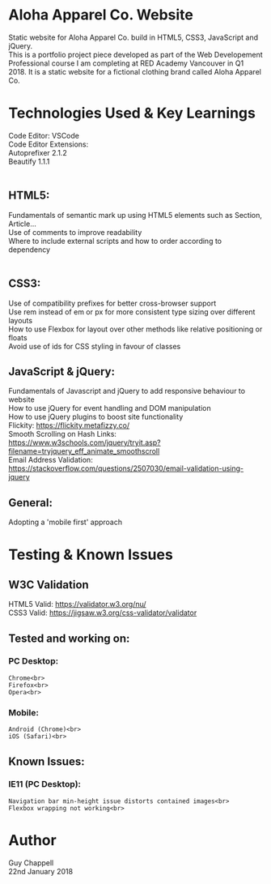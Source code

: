 # Aloha Apparel Co. Website

Static website for Aloha Apparel Co. build in HTML5, CSS3, JavaScript and jQuery.<br>
This is a portfolio project piece developed as part of the Web Developement Professional course I am completing at RED Academy Vancouver in Q1 2018. It is a static website for a fictional clothing brand called Aloha Apparel Co.

# Technologies Used & Key Learnings

Code Editor: VSCode<br>
Code Editor Extensions:<br>
  Autoprefixer 2.1.2<br>
  Beautify 1.1.1<br><br>

## HTML5:
  Fundamentals of semantic mark up using HTML5 elements such as Section, Article...<br>
  Use of comments to improve readability<br>
  Where to include external scripts and how to order according to dependency<br><br>

## CSS3:
  Use of compatibility prefixes for better cross-browser support<br>
  Use rem instead of em or px for more consistent type sizing over different layouts<br>
  How to use Flexbox for layout over other methods like relative positioning or floats<br>
  Avoid use of ids for CSS styling in favour of classes<br>

## JavaScript & jQuery:
  Fundamentals of Javascript and jQuery to add responsive behaviour to website<br>
  How to use jQuery for event handling and DOM manipulation<br>
  How to use jQuery plugins to boost site functionality<br>
    Flickity: https://flickity.metafizzy.co/<br>
    Smooth Scrolling on Hash Links: https://www.w3schools.com/jquery/tryit.asp?filename=tryjquery_eff_animate_smoothscroll<br>
    Email Address Validation: https://stackoverflow.com/questions/2507030/email-validation-using-jquery<br>

## General:
  Adopting a 'mobile first' approach
  

# Testing & Known Issues

## W3C Validation
HTML5 Valid: https://validator.w3.org/nu/<br>
CSS3 Valid: https://jigsaw.w3.org/css-validator/validator<br>

## Tested and working on:
### PC Desktop:
    Chrome<br>
    Firefox<br>
    Opera<br>

### Mobile:
    Android (Chrome)<br>
    iOS (Safari)<br>

## Known Issues:
### IE11 (PC Desktop):
    Navigation bar min-height issue distorts contained images<br>
    Flexbox wrapping not working<br>


# Author

Guy Chappell<br>
22nd January 2018<br>

